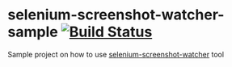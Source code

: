 # selenium-screenshot-watcher-sample [![Build Status](https://travis-ci.org/web-innovate/selenium-screenshot-watcher-sample.svg?branch=master)](https://travis-ci.org/web-innovate/selenium-screenshot-watcher-sample)
Sample project on how to use [selenium-screenshot-watcher](https://github.com/web-innovate/selenium-screenshot-watcher) tool
